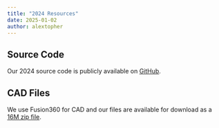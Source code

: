 ```yaml
---
title: "2024 Resources"
date: 2025-01-02
author: alextopher
---
```


## Source Code

Our 2024 source code is publicly available on [GitHub](https://github.com/FRC5881/2024Robot).

## CAD Files

We use Fusion360 for CAD and our files are available for download as a [16M zip file](https://www.frc5881.com/files/2024CAD.zip).
